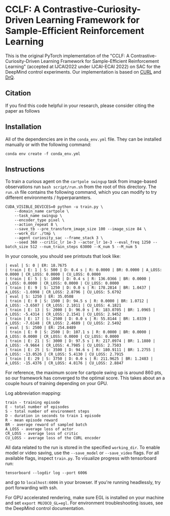 # CCLF: A Contrastive-Curiosity-Driven Learning Framework for Sample-Efficient Reinforcement Learning

This is the original PyTorch implementation of the "CCLF: A Contrastive-Curiosity-Driven Learning Framework for Sample-Efficient Reinforcement Learning" (accepted at IJCAI2022 under IJCAI-ECAI 2022) on SAC for the DeepMind control experiments. Our implementation is based on [CURL](https://github.com/MishaLaskin/curl) and [DrQ](https://github.com/denisyarats/drq).



## Citation

If you find this code helpful in your research, please consider citing the paper as follows



## Installation 

All of the dependencies are in the `conda_env.yml` file. They can be installed manually or with the following command:

```
conda env create -f conda_env.yml
```

## Instructions
To train a curious agent on the `cartpole swingup` task from image-based observations run `bash script/run.sh` from the root of this directory. The `run.sh` file contains the following command, which you can modify to try different environments / hyperparamters.
```
CUDA_VISIBLE_DEVICES=0 python -u train.py \
    --domain_name cartpole \
    --task_name swingup \
    --encoder_type pixel \
    --action_repeat 8 \
    --save_tb --pre_transform_image_size 100 --image_size 84 \
    --work_dir ./tmp \
    --agent curiosity_sac --frame_stack 3 \
    --seed 360 --critic_lr 1e-3 --actor_lr 1e-3 --eval_freq 1250 --batch_size 512 --num_train_steps 63000 --K_num 5 --M_num 5
```

In your console, you should see printouts that look like:

```
| eval | S: 0 | ER: 18.7675
| train | E: 1 | S: 500 | D: 0.4 s | R: 0.0000 | BR: 0.0000 | A_LOSS: 0.0000 | CR_LOSS: 0.0000 | CU_LOSS: 0.0000
| train | E: 5 | S: 1000 | D: 0.4 s | R: 136.0366 | BR: 0.0000 | A_LOSS: 0.0000 | CR_LOSS: 0.0000 | CU_LOSS: 0.0000
| train | E: 9 | S: 1250 | D: 0.0 s | R: 178.2814 | BR: 1.0437 | A_LOSS: -1.6998 | CR_LOSS: 2.8796 | CU_LOSS: 5.6792
| eval | S: 1250 | ER: 35.0508
| train | E: 0 | S: 1500 | D: 94.5 s | R: 0.0000 | BR: 1.0712 | A_LOSS: -3.6507 | CR_LOSS: 2.1011 | CU_LOSS: 4.1821
| train | E: 13 | S: 2000 | D: 96.0 s | R: 183.0705 | BR: 1.0965 | A_LOSS: -5.4314 | CR_LOSS: 2.1541 | CU_LOSS: 2.9452
| train | E: 17 | S: 2500 | D: 0.0 s | R: 55.8144 | BR: 1.0339 | A_LOSS: -7.6148 | CR_LOSS: 2.4689 | CU_LOSS: 2.5492
| eval | S: 2500 | ER: 254.8489
| train | E: 0 | S: 2500 | D: 107.1 s | R: 0.0000 | BR: 0.0000 | A_LOSS: 0.0000 | CR_LOSS: 0.0000 | CU_LOSS: 0.0000
| train | E: 21 | S: 3000 | D: 97.5 s | R: 217.0974 | BR: 1.1880 | A_LOSS: -9.9664 | CR_LOSS: 4.7985 | CU_LOSS: 2.7503
| train | E: 25 | S: 3500 | D: 94.6 s | R: 180.9111 | BR: 1.2755 | A_LOSS: -13.0526 | CR_LOSS: 5.4130 | CU_LOSS: 2.7915
| train | E: 29 | S: 3750 | D: 0.0 s | R: 211.9625 | BR: 1.2483 | A_LOSS: -15.4376 | CR_LOSS: 4.8176 | CU_LOSS: 2.8847
```

For reference, the maximum score for cartpole swing up is around 860 pts, so our framework has converged to the optimal score. This takes about an a couple hours of training depending on your GPU. 

Log abbreviation mapping:

```
train - training episode
E - total number of episodes 
S - total number of environment steps
D - duration in seconds to train 1 episode
R - mean episode reward
BR - average reward of sampled batch
A_LOSS - average loss of actor
CR_LOSS - average loss of critic
CU_LOSS - average loss of the CURL encoder
```

All data related to the run is stored in the specified `working_dir`. To enable model or video saving, use the `--save_model` or `--save_video` flags. For all available flags, inspect `train.py`. To visualize progress with tensorboard run:

```
tensorboard --logdir log --port 6006
```

and go to `localhost:6006` in your browser. If you're running headlessly, try port forwarding with ssh. 

For GPU accelerated rendering, make sure EGL is installed on your machine and set `export MUJOCO_GL=egl`. For environment troubleshooting issues, see the DeepMind control documentation.


